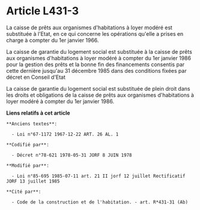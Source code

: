 # Article L431-3

La caisse de prêts aux organismes d'habitations à loyer modéré est substituée à l'Etat, en ce qui concerne les opérations
qu'elle a prises en charge à compter du 1er janvier 1966.

La caisse de garantie du logement social est substituée à la caisse de prêts aux organismes d'habitations à loyer modéré à
compter du 1er janvier 1986 pour la gestion des prêts et la bonne fin des financements consentis par cette dernière jusqu'au
31 décembre 1985 dans des conditions fixées par décret en Conseil d'Etat

La caisse de garantie du logement social est substituée de plein droit dans les droits et obligations de la caisse de prêts
aux organismes d'habitations à loyer modéré à compter du 1er janvier 1986.

**Liens relatifs à cet article**

	**Anciens textes**:

	  - Loi n°67-1172 1967-12-22 ART. 26 AL. 1

	**Codifié par**:

	  - Décret n°78-621 1978-05-31 JORF 8 JUIN 1978

	**Modifié par**:

	  - Loi n°85-695 1985-07-11 art. 21 II jorf 12 juillet Rectificatif JORF 13 juillet 1985

	**Cité par**:

	  - Code de la construction et de l'habitation. - art. R*431-31 (Ab)

